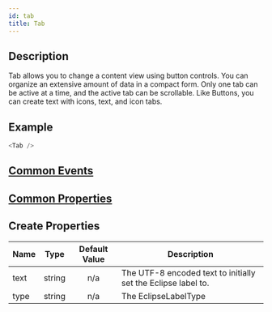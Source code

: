 ```yaml
---
id: tab
title: Tab
---
```

## Description
Tab allows you to change a content view using button controls. You can organize an extensive amount of data in a compact form. Only one tab can be active at a time, and the active tab can be scrollable. Like Buttons, you can create text with icons, text, and icon tabs.

## Example

```javascript
<Tab />
```

## [Common Events](../types/Events.md)

## [Common Properties](../types/Properties.md)

## Create Properties

| Name   | Type   | Default Value | Description |
| ------ | ------ | :-----------: | ----------- |
| text   | string |      n/a      | The UTF-8 encoded text to initially set the Eclipse label to. |
| type   | string |      n/a      | The EclipseLabelType |
